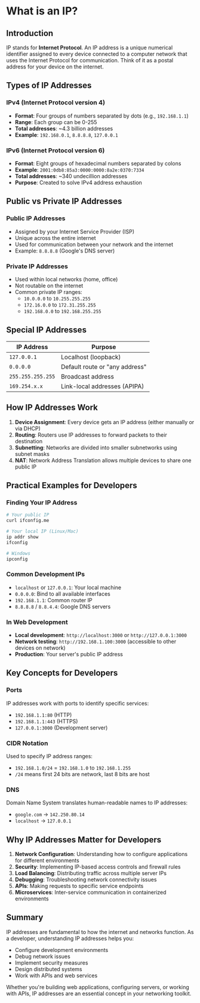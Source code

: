 # What is an IP?

## Introduction
IP stands for **Internet Protocol**. An IP address is a unique numerical identifier assigned to every device connected to a computer network that uses the Internet Protocol for communication. Think of it as a postal address for your device on the internet.

## Types of IP Addresses

### IPv4 (Internet Protocol version 4)
- **Format**: Four groups of numbers separated by dots (e.g., `192.168.1.1`)
- **Range**: Each group can be 0-255
- **Total addresses**: ~4.3 billion addresses
- **Example**: `192.168.0.1`, `8.8.8.8`, `127.0.0.1`

### IPv6 (Internet Protocol version 6)
- **Format**: Eight groups of hexadecimal numbers separated by colons
- **Example**: `2001:0db8:85a3:0000:0000:8a2e:0370:7334`
- **Total addresses**: ~340 undecillion addresses
- **Purpose**: Created to solve IPv4 address exhaustion

## Public vs Private IP Addresses

### Public IP Addresses
- Assigned by your Internet Service Provider (ISP)
- Unique across the entire internet
- Used for communication between your network and the internet
- Example: `8.8.8.8` (Google's DNS server)

### Private IP Addresses
- Used within local networks (home, office)
- Not routable on the internet
- Common private IP ranges:
  - `10.0.0.0` to `10.255.255.255`
  - `172.16.0.0` to `172.31.255.255`
  - `192.168.0.0` to `192.168.255.255`

## Special IP Addresses

| IP Address | Purpose |
|------------|---------|
| `127.0.0.1` | Localhost (loopback) |
| `0.0.0.0` | Default route or "any address" |
| `255.255.255.255` | Broadcast address |
| `169.254.x.x` | Link-local addresses (APIPA) |

## How IP Addresses Work

1. **Device Assignment**: Every device gets an IP address (either manually or via DHCP)
2. **Routing**: Routers use IP addresses to forward packets to their destination
3. **Subnetting**: Networks are divided into smaller subnetworks using subnet masks
4. **NAT**: Network Address Translation allows multiple devices to share one public IP

## Practical Examples for Developers

### Finding Your IP Address
```bash
# Your public IP
curl ifconfig.me

# Your local IP (Linux/Mac)
ip addr show
ifconfig

# Windows
ipconfig
```

### Common Development IPs
- `localhost` or `127.0.0.1`: Your local machine
- `0.0.0.0`: Bind to all available interfaces
- `192.168.1.1`: Common router IP
- `8.8.8.8` / `8.8.4.4`: Google DNS servers

### In Web Development
- **Local development**: `http://localhost:3000` or `http://127.0.0.1:3000`
- **Network testing**: `http://192.168.1.100:3000` (accessible to other devices on network)
- **Production**: Your server's public IP address

## Key Concepts for Developers

### Ports
IP addresses work with ports to identify specific services:
- `192.168.1.1:80` (HTTP)
- `192.168.1.1:443` (HTTPS)
- `127.0.0.1:3000` (Development server)

### CIDR Notation
Used to specify IP address ranges:
- `192.168.1.0/24` = `192.168.1.0` to `192.168.1.255`
- `/24` means first 24 bits are network, last 8 bits are host

### DNS
Domain Name System translates human-readable names to IP addresses:
- `google.com` → `142.250.80.14`
- `localhost` → `127.0.0.1`

## Why IP Addresses Matter for Developers

1. **Network Configuration**: Understanding how to configure applications for different environments
2. **Security**: Implementing IP-based access controls and firewall rules
3. **Load Balancing**: Distributing traffic across multiple server IPs
4. **Debugging**: Troubleshooting network connectivity issues
5. **APIs**: Making requests to specific service endpoints
6. **Microservices**: Inter-service communication in containerized environments

## Summary

IP addresses are fundamental to how the internet and networks function. As a developer, understanding IP addresses helps you:
- Configure development environments
- Debug network issues
- Implement security measures
- Design distributed systems
- Work with APIs and web services

Whether you're building web applications, configuring servers, or working with APIs, IP addresses are an essential concept in your networking toolkit.